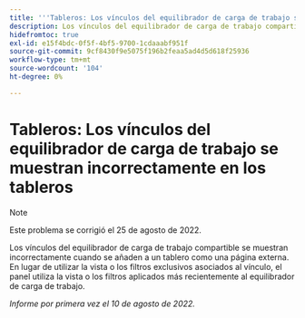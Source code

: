 ```yaml
---
title: '''Tableros: Los vínculos del equilibrador de carga de trabajo se muestran incorrectamente en los paneles'
description: Los vínculos del equilibrador de carga de trabajo compartible se muestran incorrectamente cuando se añaden a un tablero como una página externa. En lugar de utilizar la vista o los filtros exclusivos asociados al vínculo, el panel utiliza la vista o los filtros más recientes aplicados al equilibrador de carga de trabajo.
hidefromtoc: true
exl-id: e15f4bdc-0f5f-4bf5-9700-1cdaaabf951f
source-git-commit: 9cf8430f9e5075f196b2feaa5ad4d5d618f25936
workflow-type: tm+mt
source-wordcount: '104'
ht-degree: 0%

---
```


# Tableros: Los vínculos del equilibrador de carga de trabajo se muestran incorrectamente en los tableros

>[!NOTE]
>
>Este problema se corrigió el 25 de agosto de 2022.

Los vínculos del equilibrador de carga de trabajo compartible se muestran incorrectamente cuando se añaden a un tablero como una página externa. En lugar de utilizar la vista o los filtros exclusivos asociados al vínculo, el panel utiliza la vista o los filtros aplicados más recientemente al equilibrador de carga de trabajo.

_Informe por primera vez el 10 de agosto de 2022._
